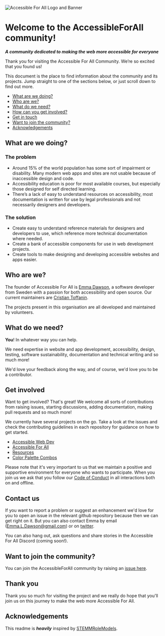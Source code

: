 
![Accessible For All Logo and Banner](https://github.com/AccessibleForAll/.github/assets/57045550/63489719-0957-4900-a220-790f52a72897)

# Welcome to the AccessibleForAll community!

***A community dedicated to making the web more accessible for everyone***

Thank you for visiting the Accessible For All Community. We’re so excited that you found us!

This document is the place to find information about the community and its projects. Jump straight to one of the sections below, or just scroll down to find out more.

* [What are we doing?](#what-are-we-doing)
* [Who are we?](#who-are-we)
* [What do we need?](#what-do-we-need)
* [How can you get involved?](#get-involved)
* [Get in touch](#contact-us)
* [Want to join the community?](#want-to-join-the-community)  
* [Acknowledgements](#acknowledgements)

## What are we doing?

### The problem
- Around 15% of the world population has some sort of impairment or disability. Many modern web apps and sites are not usable because of inaccessible design and code.
- Accessibility education is poor for most available courses, but especially those designed for self directed learning.
- There’s a lack of easy to understand resources on accessibility, most documentation is written for use by legal professionals and not necessarily designers and developers.

### The solution
- Create easy to understand reference materials for designers and developers to use, which reference more technical documentation where needed.
- Create a bank of accessible components for use in web development projects.
- Create tools to make designing and developing accessible websites and apps easier.

## Who are we?

The founder of Accessible For All is [Emma Dawson](https://github.com/EmmaDawsonDev), a software developer from Sweden with a passion for both accessibility and open source. Our current maintainers are [Cristian Toffanin](https://github.com/ctoffanin). 

The projects present in this organisation are all developed and maintained by volunteers.

## What do we need?

**You**! In whatever way you can help.

We need expertise in website and app development, accessibility, design, testing, software sustainability, documentation and technical writing and so much more!

We'd love your feedback along the way, and of course, we'd love you to be a contributor.

## Get involved

Want to get involved? That's great! We welcome all sorts of contributions from raising issues, starting discussions, adding documentation, making pull requests and so much more! 

We currently have several projects on the go. Take a look at the issues and check the contributing guidelines in each repository for guidance on how to get started.

* [Accessible Web Dev](https://github.com/AccessibleForAll/AccessibleWebDev)  
* [Accessible For All](https://github.com/AccessibleForAll/AccessibleForAll)  
* [Resources](https://github.com/AccessibleForAll/Resources)  
* [Color Palette Combos](https://github.com/AccessibleForAll/ColorPaletteCombos)  

Please note that it's very important to us that we maintain a positive and supportive environment for everyone who wants to participate. When you join us we ask that you follow our [Code of Conduct](https://github.com/AccessibleForAll/Support/blob/main/CODE_OF_CONDUCT.md) in all interactions both on and offline.

## Contact us

If you want to report a problem or suggest an enhancement we'd love for you to open an issue in the relevant github repository because then we can get right on it. But you can also contact Emma by email (Emma.L.Dawson@gmail.com) or on [twitter](https://twitter.com/emmaDawsonDev).

You can also hang out, ask questions and share stories in the Accessible For All Discord (coming soon!).


## Want to join the community?

You can join the AccessibleForAll community by raising an [issue here](https://github.com/AccessibleForAll/Support/issues/new?assignees=&labels=invite+me+to+the+organisation&template=invitation.yml&title=Please+invite+me+to+the+GitHub+Community+Organization).

## Thank you

Thank you so much for visiting the project and we really do hope that you'll join us on this journey to make the web more Accessible For All.

## Acknowledgements

This readme is ***heavily*** inspired by [STEMMRoleModels](https://github.com/KirstieJane/STEMMRoleModels).

